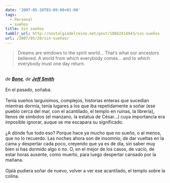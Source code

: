 ```yaml
---
date: '2007-05-20T03:09:00+01:00'
tags:
  - Personal
  - sueños
title: Sin sueños
tumblr_url: http://nostalgiadelreino.net/post/18842414943/sin-sueños
url: /2007/05/20/sin-sueños/
---
```


<blockquote>Dreams are windows to the spirit world&hellip; That&rsquo;s what our ancestors believed. A world from which everybody comes&hellip; and to which everybody must one day return.<br/></blockquote><br/><em>de <strong><a href="http://en.wikipedia.org/wiki/Bone_(comics)">Bone</a></strong>, de <strong><a href="http://en.wikipedia.org/wiki/Jeff_Smith_(cartoonist)">Jeff Smith</a></strong></em><br/><br/>En el pasado, soñaba.<br/><br/>Tenía sueños larguísimos, complejos, historias enteras que sucedían mientras dormía, tenía lugares a los que iba repetidamente a soñar (ese pueblo cerca del mar, con el acantilado, el templo en ruinas, la librería), llenos de símbolos (el manzano, la estatua de César&hellip;) cuya importancia era imposible ignorar, auque se me escapara su significado.<br/><br/>¿A dónde fue todo eso? Porque hace ya mucho que no sueño, o al menos, que no lo recuerdo. Las noches ahora son de insomnio, de dar vueltas en la cama y despertar cada poco, creyendo que ya es de día, sin saber muy bien si has dormido algo o no. O, en el mejor de los casos, de vacío, de estar horas ausente, como muerto, para luego despertar cansado por la mañana.<br/><br/>Ojalá pudiera soñar de nuevo, volver a ver ese acantilado, el templo sobre la colina.<div class="blogger-post-footer"><img width="1" height="1" src="https://blogger.googleusercontent.com/tracker/1180118427259117074-6979596802640052384?l=nostalgiadelreino.blogspot.com" alt=""/></div>
